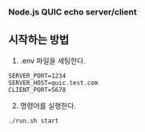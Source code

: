 ### Node.js QUIC echo server/client
## 시작하는 방법
1. .env 파일을 세팅한다.
```
SERVER_PORT=1234
SERVER_HOST=quic.test.com
CLIENT_PORT=5678
```

2. 명령어를 실행한다.
```
./run.sh start
```
